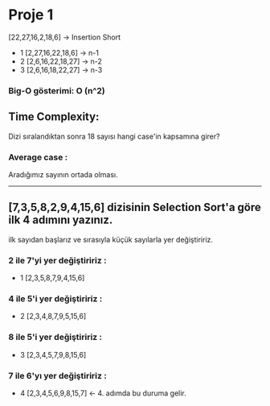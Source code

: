 # Proje 1

[22,27,16,2,18,6] -> Insertion Short 

* 1 [2,27,16,22,18,6] -> n-1
* 2 [2,6,16,22,18,27] -> n-2
* 3 [2,6,16,18,22,27] -> n-3

### Big-O gösterimi: O (n^2)

## Time Complexity:

Dizi sıralandıktan sonra 18 sayısı hangi case'in kapsamına girer?

### Average case : 
Aradığımız sayının ortada olması.

-----------------------------------------------------------------------------------------------------------


## [7,3,5,8,2,9,4,15,6] dizisinin Selection Sort'a göre ilk 4 adımını yazınız.

ilk sayıdan başlarız ve sırasıyla küçük sayılarla yer değiştiririz.

### 2 ile 7'yi yer değiştiririz :
* 1 [2,3,5,8,7,9,4,15,6] 

### 4 ile 5'i yer değiştiririz :
* 2 [2,3,4,8,7,9,5,15,6]  
### 8 ile 5'i yer değiştiririz :
* 3 [2,3,4,5,7,9,8,15,6]  

### 7 ile 6'yı yer değiştiririz :
* 4 [2,3,4,5,6,9,8,15,7]  <- 4. adımda bu duruma gelir.
